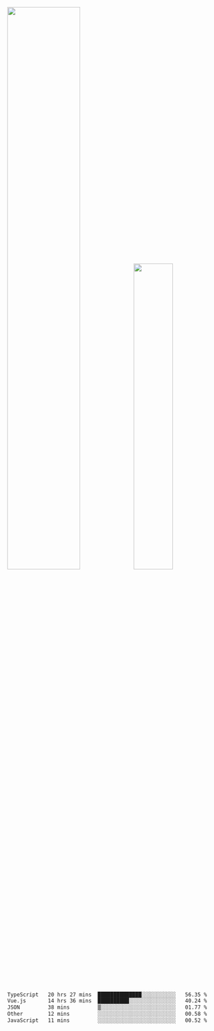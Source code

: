 <img align="" width="57.5%" src="https://github-readme-stats.vercel.app/api?username=Dream4ever&hide_title=true&hide_border=true&count_private=true&show_icons=true&include_all_commits=true&line_height=21" /><img align="" width="42.4%" src="https://github-readme-stats.vercel.app/api/top-langs/?username=Dream4ever&hide_title=true&count_private=true&show_icons=true&langs_count=6&hide_border=true&layout=compact" />

<!--START_SECTION:waka-->

```txt
TypeScript   20 hrs 27 mins  ██████████████░░░░░░░░░░░   56.35 %
Vue.js       14 hrs 36 mins  ██████████░░░░░░░░░░░░░░░   40.24 %
JSON         38 mins         ▒░░░░░░░░░░░░░░░░░░░░░░░░   01.77 %
Other        12 mins         ░░░░░░░░░░░░░░░░░░░░░░░░░   00.58 %
JavaScript   11 mins         ░░░░░░░░░░░░░░░░░░░░░░░░░   00.52 %
```

<!--END_SECTION:waka-->
